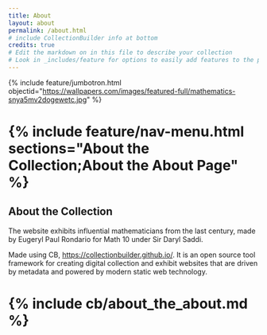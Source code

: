 ```yaml
---
title: About
layout: about
permalink: /about.html
# include CollectionBuilder info at bottom
credits: true
# Edit the markdown on in this file to describe your collection
# Look in _includes/feature for options to easily add features to the page
---
```


{% include feature/jumbotron.html objectid="https://wallpapers.com/images/featured-full/mathematics-snya5mv2dogewetc.jpg" %}

# {% include feature/nav-menu.html sections="About the Collection;About the About Page" %}

## About the Collection

The website exhibits influential mathematicians from the last century, made by Eugeryl Paul Rondario for Math 10 under Sir Daryl Saddi.

Made using CB, https://collectionbuilder.github.io/. It is an open source tool framework for creating digital collection and exhibit websites that are driven by metadata and powered by modern static web technology.

# {% include cb/about_the_about.md %} 
